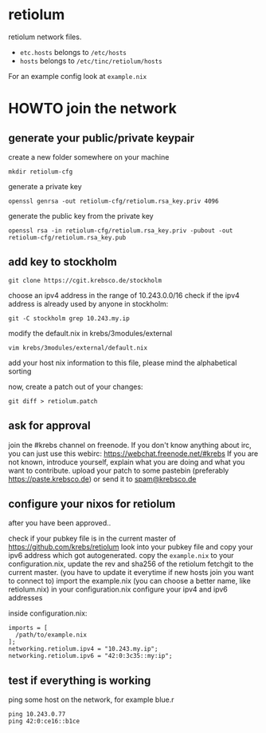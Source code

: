 # retiolum

retiolum network files.

* `etc.hosts` belongs to `/etc/hosts`
* `hosts` belongs to `/etc/tinc/retiolum/hosts`

For an example config look at `example.nix`


# HOWTO join the network

## generate your public/private keypair

create a new folder somewhere on your machine

```
mkdir retiolum-cfg
```

generate a private key

```
openssl genrsa -out retiolum-cfg/retiolum.rsa_key.priv 4096
```

generate the public key from the private key

```
openssl rsa -in retiolum-cfg/retiolum.rsa_key.priv -pubout -out retiolum-cfg/retiolum.rsa_key.pub
```

## add key to stockholm

```
git clone https://cgit.krebsco.de/stockholm
```

choose an ipv4 address in the range of 10.243.0.0/16
check if the ipv4 address is already used by anyone in stockholm:

```
git -C stockholm grep 10.243.my.ip
```

modify the default.nix in krebs/3modules/external

```
vim krebs/3modules/external/default.nix
```

add your host nix information to this file, please mind the alphabetical sorting

now, create a patch out of your changes:

```
git diff > retiolum.patch
````

## ask for approval

join the #krebs channel on freenode.
If you don't know anything about irc,  you can just use this webirc: https://webchat.freenode.net/#krebs
If you are not known, introduce yourself, explain what you are doing and what you want to contribute. upload your patch to some pastebin (preferably https://paste.krebsco.de) or send it to spam@krebsco.de

## configure your nixos for retiolum

after you have been approved..

check if your pubkey file is in the current master of https://github.com/krebs/retiolum
look into your pubkey file and copy your ipv6 address which got autogenerated.
copy the `example.nix` to your configuration.nix, update the rev and sha256 of the retiolum fetchgit to the current master. (you have to update it everytime if new hosts join you want to connect to)
import the example.nix (you can choose a better name, like retiolum.nix) in your configuration.nix
configure your ipv4 and ipv6 addresses

inside configuration.nix:

```
imports = [
  /path/to/example.nix
];
networking.retiolum.ipv4 = "10.243.my.ip";
networking.retiolum.ipv6 = "42:0:3c35::my:ip";
```

## test if everything is working

ping some host on the network, for example blue.r

```
ping 10.243.0.77
ping 42:0:ce16::b1ce
```
